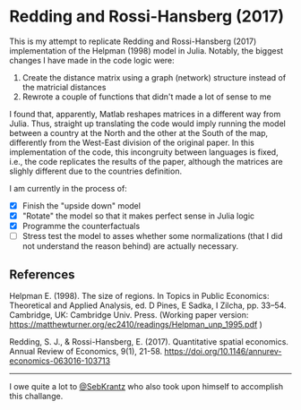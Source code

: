 # Redding and Rossi-Hansberg (2017) 

This is my attempt to replicate Redding and Rossi-Hansberg (2017) implementation of the Helpman (1998) model in Julia. Notably, the biggest changes I have made in the code logic were:

1. Create the distance matrix using a graph (network) structure instead of the matricial distances
2. Rewrote a couple of functions that didn't made a lot of sense to me

I found that, apparently, Matlab reshapes matrices in a different way from Julia. Thus, straight up translating the code would imply running the model between a country at the North and the other at the South of the map, differently from the West-East division of the original paper. In this implementation of the code, this incongruity between languages is fixed, i.e., the code replicates the results of the paper, although the matrices are slighly different due to the countries definition.

I am currently in the process of:
- [x] Finish the "upside down" model
- [x] "Rotate" the model so that it makes perfect sense in Julia logic
- [x] Programme the counterfactuals
- [ ] Stress test the model to asses whether some normalizations (that I did not understand the reason behind) are actually necessary.

## References

Helpman E. (1998). The size of regions. In Topics in Public Economics: Theoretical and Applied Analysis, ed. D Pines, E Sadka, I Zilcha, pp. 33–54. Cambridge, UK: Cambridge Univ. Press. (Working paper version: https://matthewturner.org/ec2410/readings/Helpman_unp_1995.pdf )

Redding, S. J., & Rossi-Hansberg, E. (2017). Quantitative spatial economics. Annual Review of Economics, 9(1), 21-58. https://doi.org/10.1146/annurev-economics-063016-103713

---

I owe quite a lot to [@SebKrantz](https://github.com/SebKrantz/Quantitative-Spatial-Economics/tree/main/QSE-ARE-2017) who also took upon himself to accomplish this challange.
